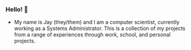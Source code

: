 ### Hello! 👋
- My name is Jay (they/them) and I am a computer scientist, currently working as a Systems Administrator. This is a collection of my projects from a range of experiences through work, school, and personal projects.
